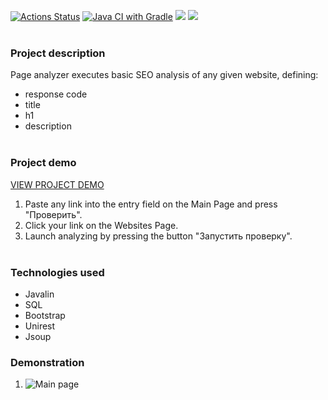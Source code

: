 [![Actions Status](https://github.com/dtarakanova/java-project-72/actions/workflows/hexlet-check.yml/badge.svg)](https://github.com/dtarakanova/java-project-72/actions)
[![Java CI with Gradle](https://github.com/dtarakanova/java-project-72/actions/workflows/main.yml/badge.svg)](https://github.com/dtarakanova/java-project-72/actions/workflows/main.yml)
<a href="https://codeclimate.com/github/dtarakanova/java-project-72/maintainability"><img src="https://api.codeclimate.com/v1/badges/6cc189c995611af7e0ee/maintainability" /></a>
<a href="https://codeclimate.com/github/dtarakanova/java-project-72/test_coverage"><img src="https://api.codeclimate.com/v1/badges/6cc189c995611af7e0ee/test_coverage" /></a>
<br/><br/>

### Project description
Page analyzer executes basic SEO analysis of any given website, defining:
* response code
* title
* h1
* description
<br/><br/>

### Project demo
[VIEW PROJECT DEMO](https://page-analyzer-elmt.onrender.com/)

1. Paste any link into the entry field on the Main Page and press "Проверить".
2. Click your link on the Websites Page.
3. Launch analyzing by pressing the button "Запустить проверку". 
<br/><br/>

### Technologies used
* Javalin
* SQL
* Bootstrap
* Unirest
* Jsoup

### Demonstration
1. ![Main page](https://monosnap.com/file/TY1YGjlnwelrbcXBZg5yndszrOkGE5)




